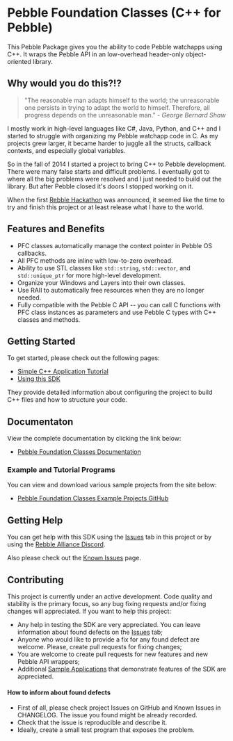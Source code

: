 # Pebble Foundation Classes (C++ for Pebble)

This Pebble Package gives you the ability to code Pebble watchapps using C++.  It wraps the Pebble API in an low-overhead header-only object-oriented library. 

## Why would you do this?!?

> "The reasonable man adapts himself to the world; the unreasonable one persists in trying to adapt the world to himself. Therefore, all progress depends on the unreasonable man."
\- *George Bernard Shaw*

I mostly work in high-level languages like C#, Java, Python, and C++ and I started to struggle with organizing my Pebble watchapp code in C.  As my projects grew larger, it became harder to juggle all the structs, callback contexts, and especially global variables.  

So in the fall of 2014 I started a project to bring C++ to Pebble development.  There were many false starts and difficult problems.  I eventually got to where all the big problems were resolved and I just needed to build out the library.  But after Pebble closed it's doors I stopped working on it.

When the first [Rebble Hackathon](https://rebble.io/hackathon-001/) was announced, it seemed like the time to try and finish this project or at least release what I have to the world.  

## Features and Benefits

* PFC classes automatically manage the context pointer in Pebble OS callbacks.
* All PFC methods are inline with low-to-zero overhead.
* Ability to use STL classes like `std::string`, `std::vector`, and `std::unique_ptr` for more high-level development.
* Organize your Windows and Layers into their own classes.
* Use RAII to automatically free resources when they are no longer needed.
* Fully compatible with the Pebble C API -- you can call C functions with PFC class instances as parameters and use Pebble C types with C++ classes and methods.  

## Getting Started

To get started, please check out the following pages:

* [Simple C++ Application Tutorial](https://codaris.github.io/pebble-cpp/tutorial.html)
* [Using this SDK](https://codaris.github.io/pebble-cpp/using.html)

They provide detailed information about configuring the project to build C++ files and how to structure your code.

## Documentaton

View the complete documentation by clicking the link below:

* [Pebble Foundation Classes Documentation](https://codaris.github.io/pebble-cpp/)

### Example and Tutorial Programs

You can view and download various sample projects from the site below:

* [Pebble Foundation Classes Example Projects GitHub](https://github.com/codaris/pebble-cpp-examples)

## Getting Help

You can get help with this SDK using the [Issues](https://github.com/codaris/pebble-cpp/issues) tab in this project or by using the [Rebble Alliance Discord](https://discord.com/invite/aRUAYFN).

Also please check out the [Known Issues](https://codaris.github.io/pebble-cpp/issues.html) page.

## Contributing

This project is currently under an active development. Code quality and stability is the primary focus, so any bug fixing requests and/or fixing changes will appreciated. If you want to help this project:

* Any help in testing the SDK are very appreciated. You can leave information about found defects on the [Issues](https://github.com/codaris/pebble-cpp/issues) tab;
* Anyone who would like to provide a fix for any found defect are welcome. Please, create pull requests for fixing changes;
* You are welcome to create pull requests for new features and new Pebble API wrappers;
* Additional [Sample Applications](https://github.com/codaris/pebble-cpp-examples) that demonstrate features of the SDK are appreciated.

#### How to inform about found defects

* First of all, please check project Issues on GitHub and Known Issues in CHANGELOG. The issue you found might be already recorded.
* Check that the issue is reproducible and describe it.
* Ideally, create a small test program that exposes the problem.
